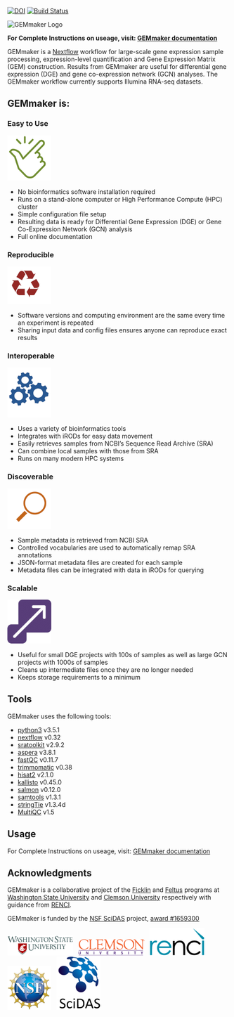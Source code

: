[![DOI](https://zenodo.org/badge/114067776.svg)](https://zenodo.org/badge/latestdoi/114067776)
[![Build Status](https://travis-ci.org/SystemsGenetics/GEMmaker.svg?branch=master)](https://travis-ci.org/SystemsGenetics/GEMmaker)

![[GEMmaker Logo](images/GEMmaker-logo-sm.png)](https://gemmaker.readthedocs.io/en/latest/)

**For Complete Instructions on useage, visit: [GEMmaker documentation](https://gemmaker.readthedocs.io/en/latest/)**

GEMmaker is a [Nextflow](https://www.nextflow.io/) workflow for large-scale gene expression sample processing, expression-level quantification and Gene Expression Matrix (GEM) construction. Results from GEMmaker are useful for differential gene expression (DGE) and gene co-expression network (GCN) analyses. The GEMmaker workflow currently supports Illumina RNA-seq datasets.

## GEMmaker is:

### Easy to Use
![Ease of Use](images/ease_of_use.png)
- No bioinformatics software installation required
- Runs on a stand-alone computer or High Performance Compute (HPC) cluster
- Simple configuration file setup
- Resulting data is ready for Differential Gene Expression (DGE) or Gene Co-Expression Network (GCN) analysis
- Full online documentation

### Reproducible
![Reproducible](images/reproducible.png)
- Software versions and computing environment are the same every time an experiment is repeated
- Sharing input data and config files ensures anyone can reproduce exact results

### Interoperable  
![Interoperable](images/interoperable.png)
- Uses a variety of bioinformatics tools
- Integrates with iRODs for easy data movement
- Easily retrieves samples from NCBI’s Sequence Read Archive (SRA)
- Can combine local samples with those from SRA
- Runs on many modern HPC systems

### Discoverable
![Findable](images/findable_data.png)
- Sample metadata is retrieved from NCBI SRA
- Controlled vocabularies are used to automatically remap SRA annotations
- JSON-format metadata files are created for each sample
- Metadata files can be integrated with data in iRODs for querying

### Scalable
![Scalable](images/scalable.png)
- Useful for small DGE projects with 100s of samples as well as large GCN projects with 1000s of samples
- Cleans up intermediate files once they are no longer needed
- Keeps storage requirements to a minimum

## Tools

GEMmaker uses the following tools:

- [python3](https://www.python.org) v3.5.1
- [nextflow](https://www.nextflow.io/) v0.32
- [sratoolkit](https://www.ncbi.nlm.nih.gov/books/NBK158900/) v2.9.2
- [aspera](https://asperasoft.com/) v3.8.1
- [fastQC](https://www.bioinformatics.babraham.ac.uk/projects/fastqc/) v0.11.7
- [trimmomatic](http://www.usadellab.org/cms/?page=trimmomatic) v0.38
- [hisat2](https://ccb.jhu.edu/software/hisat2/index.shtml) v2.1.0
- [kallisto](https://pachterlab.github.io/kallisto/) v0.45.0
- [salmon](https://combine-lab.github.io/salmon/) v0.12.0
- [samtools](http://www.htslib.org/) v1.3.1
- [stringTie](http://www.ccb.jhu.edu/software/stringtie/) v1.3.4d
- [MultiQC](http://multiqc.info/) v1.5

## Usage

For Complete Instructions on useage, visit: [GEMmaker documentation](https://gemmaker.readthedocs.io/en/latest/)

## Acknowledgments

GEMmaker is a collaborative project of the [Ficklin](http://ficklinlab.cahnrs.wsu.edu/) and [Feltus](https://www.clemson.edu/science/departments/genetics-biochemistry/people/profiles/ffeltus) programs at [Washington State University](http://www.wsu.edu) and [Clemson University](http://www.clemson.edu) respectively with guidance from [RENCI](https://renci.org/).

GEMmaker is funded by the [NSF SciDAS](http://scidas.org/) project, [award #1659300](https://www.nsf.gov/awardsearch/showAward?AWD_ID=1659300)

!["WSU"](images/WSU.png)&nbsp;&nbsp;
!["Clemson"](images/clemson.png)&nbsp;&nbsp;
!["RENCI"](images/renci.png)&nbsp;&nbsp;
!["NSF"](images/NSF.png)&nbsp;&nbsp;
!["SciDAS"](images/SciDAS.png)
